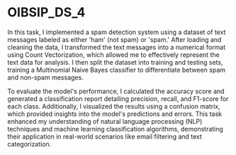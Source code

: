 # OIBSIP_DS_4

In this task, I implemented a spam detection system using a dataset of text messages labeled as either 'ham' (not spam) or 'spam.' After loading and cleaning the data, I transformed the text messages into a numerical format using Count Vectorization, which allowed me to effectively represent the text data for analysis. I then split the dataset into training and testing sets, training a Multinomial Naive Bayes classifier to differentiate between spam and non-spam messages.

To evaluate the model's performance, I calculated the accuracy score and generated a classification report detailing precision, recall, and F1-score for each class. Additionally, I visualized the results using a confusion matrix, which provided insights into the model's predictions and errors. This task enhanced my understanding of natural language processing (NLP) techniques and machine learning classification algorithms, demonstrating their application in real-world scenarios like email filtering and text categorization.
